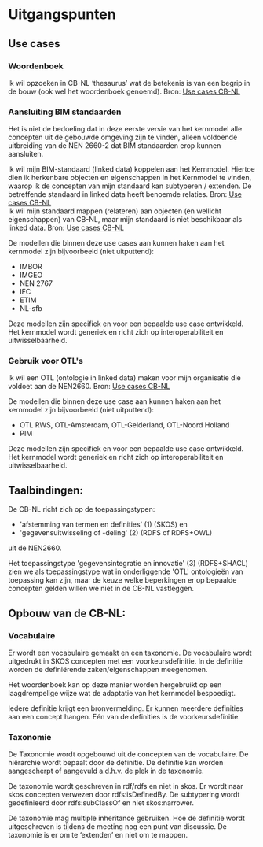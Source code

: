 # Uitgangspunten

## Use cases

### Woordenboek
<aside class="note" title="Scenario 1: Woordenboek">
Ik wil opzoeken in CB-NL ‘thesaurus’ wat de betekenis is van een begrip in de bouw (ook wel het woordenboek genoemd). Bron: <a href="https://bimloket.github.io/CB-NL/usecases">Use cases CB-NL</a>
</aside>

### Aansluiting BIM standaarden
Het is niet de bedoeling dat in deze eerste versie van het kernmodel alle concepten uit de gebouwde omgeving zijn te vinden, alleen voldoende uitbreiding van de NEN 2660-2 dat BIM standaarden erop kunnen aansluiten.

<aside class="note" title="Scenario 2: Koppelen van BIM standaarden">
Ik wil mijn BIM-standaard (linked data) koppelen aan het Kernmodel. Hiertoe dien ik herkenbare objecten en eigenschappen in het Kernmodel te vinden, waarop ik de concepten van mijn standaard kan subtyperen / extenden. De betreffende standaard in linked data heeft benoemde relaties. Bron: <a href="https://bimloket.github.io/CB-NL/usecases">Use cases CB-NL</a>
</aside>

<aside class="note" title="Scenario 3: Koppelen niet-linked data">
Ik wil mijn standaard mappen (relateren) aan objecten (en wellicht eigenschappen) van CB-NL, maar mijn standaard is niet beschikbaar als linked data. Bron: <a href="https://bimloket.github.io/CB-NL/usecases">Use cases CB-NL</a>
</aside>


De modellen die binnen deze use cases aan kunnen haken aan het kernmodel zijn bijvoorbeeld (niet uitputtend):
* IMBOR
* IMGEO
* NEN 2767
* IFC
* ETIM
* NL-sfb

Deze modellen zijn specifiek en voor een bepaalde use case ontwikkeld. Het kernmodel wordt generiek en richt zich op interoperabiliteit en uitwisselbaarheid.

### Gebruik voor OTL's
<aside class="note" title="Scenario 4: Bouwstenen ontologie">
Ik wil een OTL (ontologie in linked data) maken voor mijn organisatie die voldoet aan de NEN2660. Bron: <a href="https://bimloket.github.io/CB-NL/usecases">Use cases CB-NL</a>
</aside>

De modellen die binnen deze use case aan kunnen haken aan het kernmodel zijn bijvoorbeeld (niet uitputtend):

* OTL RWS, OTL-Amsterdam, OTL-Gelderland, OTL-Noord Holland
* PIM

Deze modellen zijn specifiek en voor een bepaalde use case ontwikkeld. Het kernmodel wordt generiek en richt zich op interoperabiliteit en uitwisselbaarheid.

## Taalbindingen: 

De CB-NL richt zich op de toepassingstypen:
* 'afstemming van termen en definities' (1) (SKOS) en 
* 'gegevensuitwisseling of -deling' (2) (RDFS of RDFS+OWL) 

uit de NEN2660. 

Het toepassingstype 'gegevensintegratie en innovatie' (3) (RDFS+SHACL) zien we als toepassingstype wat in onderliggende 'OTL' ontologieën van toepassing kan zijn, maar de keuze welke beperkingen er op bepaalde concepten gelden willen we niet in de CB-NL vastleggen.

## Opbouw van de CB-NL:

### Vocabulaire
Er wordt een vocabulaire gemaakt en een taxonomie. De vocabulaire wordt uitgedrukt in SKOS concepten met een voorkeursdefinitie. In de definitie worden de definiërende zaken/eigenschappen meegenomen.

Het woordenboek kan op deze manier worden hergebruikt op een laagdrempelige wijze wat de adaptatie van het kernmodel bespoedigt. 

Iedere definitie krijgt een bronvermelding. Er kunnen meerdere definities aan een concept hangen. Eén van de definities is de voorkeursdefinitie.

### Taxonomie
De Taxonomie wordt opgebouwd uit de concepten van de vocabulaire. De hiërarchie wordt bepaalt door de definitie. De definitie kan worden aangescherpt of aangevuld a.d.h.v. de plek in de taxonomie.

De taxonomie wordt geschreven in rdf/rdfs en niet in skos. Er wordt naar skos concepten verwezen door rdfs:isDefinedBy. De subtypering wordt gedefinieerd door rdfs:subClassOf en niet skos:narrower.

De taxonomie mag multiple inheritance gebruiken. Hoe de definitie wordt uitgeschreven is tijdens de meeting nog een punt van discussie.
De taxonomie is er om te ‘extenden’ en niet om te mappen.
